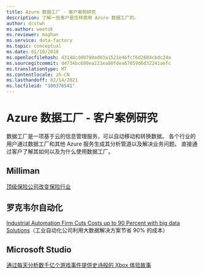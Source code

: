 ```yaml
---
title: Azure 数据工厂 - 客户案例研究
description: 了解一些客户是怎样使用 Azure 数据工厂的。
author: dcstwh
ms.author: weetok
ms.reviewer: maghan
ms.service: data-factory
ms.topic: conceptual
ms.date: 01/10/2018
ms.openlocfilehash: 43148cdd0790ad03a1521e46fcf6d2684cbdc24a
ms.sourcegitcommit: d4734bc680ea221ea80fdea67859d6d32241aefc
ms.translationtype: MT
ms.contentlocale: zh-CN
ms.lasthandoff: 02/14/2021
ms.locfileid: "100376541"
---
```

# <a name="azure-data-factory---customer-case-studies"></a>Azure 数据工厂 - 客户案例研究
数据工厂是一项基于云的信息管理服务，可以自动移动和转换数据。 各个行业的用户通过数据工厂和其他 Azure 服务生成其分析管道以及解决业务问题。  直接通过客户了解其如何以及为什么使用数据工厂。

## <a name="milliman"></a>Milliman
[顶级保险公司改变保险行业](https://customers.microsoft.com/en-us/story/732463-top-actuarial-firm-transforms-the-insurance-industry-w)

## <a name="rockwell-automation"></a>罗克韦尔自动化
[Industrial Automation Firm Cuts Costs up to 90 Percent with big data Solutions](https://customers.microsoft.com/en-us/story/726192-industrial-automation-firm-cuts-costs-up-to-90-percent)（工业自动化公司利用大数据解决方案节省 90% 的成本）

## <a name="microsoft-studio"></a>Microsoft Studio
[通过每天分析数千亿个游戏事件提供史诗般的 Xbox 体验故事](https://customers.microsoft.com/en-us/story/xboxunlimited)
